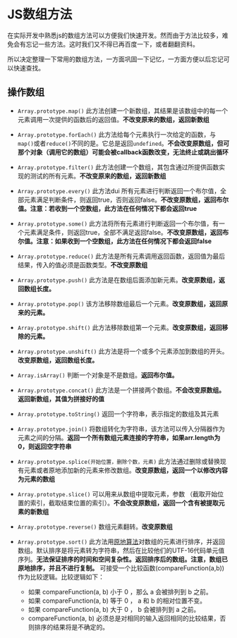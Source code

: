 # JS数组方法

在实际开发中熟悉js的数组方法可以方便我们快速开发。然而由于方法比较多，难免会有忘记一些方法。这时我们又不得已再百度一下，或者翻翻资料。

所以决定整理一下常用的数组方法，一方面巩固一下记忆，一方面方便以后忘记可以快速查找。

## 操作数组

- `Array.prototype.map()`
  此方法创建一个新数组，其结果是该数组中的每一个元素调用一次提供的函数后的返回值。**不改变原来的数组，返回新数组**

- `Array.prototype.forEach()`
  此方法给每个元素执行一次给定的函数，与`map()`或者`reduce()`不同的是。它总是返回`undefined`。**不会改变原数组，但可那个对象（调用它的数组）可能会被callback函数改变，无法终止或跳出循环**

- `Array.prototype.filter()`
  此方法创建一个数组，其包含通过所提供函数实现的测试的所有元素。**不改变原来的数组，返回新数组**

- `Array.prototype.every()`
  此方法dui 所有元素进行判断返回一个布尔值，全部元素满足判断条件，则返回true，否则返回false。**不改变原数组，返回布尔值。注意：若收到一个空数组，此方法在任何情况下都会返回true**

- `Array.prototype.some()`
  此方法将所有元素进行判断返回一个布尔值，有一个元素满足条件，则返回true，全部不满足返回false。**不改变原数组，返回布尔值。注意：如果收到一个空数组，此方法在任何情况下都会返回false**

- `Array.prototype.reduce()`
  此方法是所有元素调用返回函数，返回值为最后结果，传入的值必须是函数类型。**不改变原数组**

- `Array.prototype.push()`
  此方法是在数组后面添加新元素。**改变原数组，返回数组长度。**

- `Array.prototype.pop()`
  该方法移除数组最后一个元素。**改变原数组，返回原来的元素。**

- `Array.prototype.shift()`
  此方法移除数组第一个元素。**改变原数组，返回移除的元素。**

- `Array.prototype.unshift()`
  此方法是将一个或多个元素添加到数组的开头。**改变原数组，返回数组长度。**

- `Array.isArray()`
   判断一个对象是不是数组。**返回布尔值。**

- `Array.prototype.concat()`
  此方法是一个拼接两个数组。**不会改变原数组。返回新数组，其值为拼接好的值**

- `Array.prototype.toString()`
  返回一个字符串，表示指定的数组及其元素

- `Array.prototype.join()`
  将数组转化为字符串，该方法可以传入分隔器作为元素之间的分隔。**返回一个所有数组元素连接的字符串，如果arr.length为0，则返回空字符串**

- `Array.prototype.splice(开始位置，删除个数，元素)`
  此方法通过删除或替换现有元素或者原地添加新的元素来修改数组。**改变原数组，返回一个以修改内容为元素的数组**

- `Array.prototype.slice()`
 可以用来从数组中提取元素，参数 （截取开始位置的索引，截取结束位置的索引）。**不会改变原数组，返回一个含有被提取元素的新数组**

- `Array.prototype.reverse()`
  数组元素翻转。**改变原数组**

- `Array.prototype.sort()`
  此方法用[原地算法](https://zh.wikipedia.org/wiki/%E5%8E%9F%E5%9C%B0%E7%AE%97%E6%B3%95)对数组的元素进行排序，并返回数组。默认排序是将元素转为字符串，然后在比较他们的UTF-16代码单元值序列。**无法保证排序的时间和空间复杂性。返回排序后的数组。注意，数组已原地排序，并且不进行复制。** 可接受一个比较函数(compareFunction(a,b))作为比较逻辑。比较逻辑如下：
  - 如果 compareFunction(a, b) 小于 0 ，那么 a 会被排列到 b 之前。
  - 如果 compareFunction(a, b) 等于 0 ， a 和 b 的相对位置不变。
  - 如果 compareFunction(a, b) 大于 0 ， b 会被排列到 a 之前。
  - compareFunction(a, b) 必须总是对相同的输入返回相同的比较结果，否则排序的结果将是不确定的。
